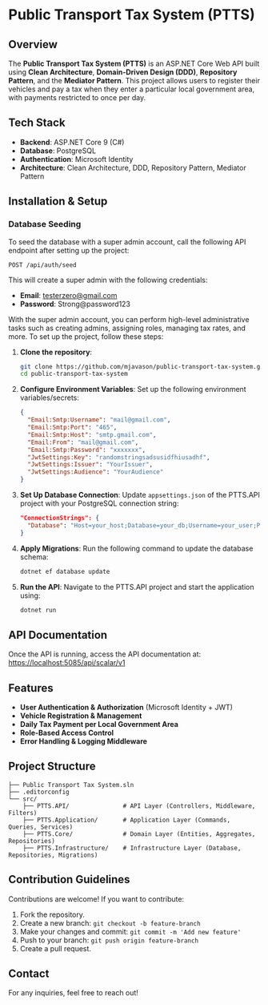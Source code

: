# Public Transport Tax System (PTTS)

## Overview

The **Public Transport Tax System (PTTS)** is an ASP.NET Core Web API built using **Clean Architecture**, **Domain-Driven Design (DDD)**, **Repository Pattern**, and the **Mediator Pattern**. This project allows users to register their vehicles and pay a tax when they enter a particular local government area, with payments restricted to once per day.

## Tech Stack

- **Backend**: ASP.NET Core 9 (C#)
- **Database**: PostgreSQL
- **Authentication**: Microsoft Identity
- **Architecture**: Clean Architecture, DDD, Repository Pattern, Mediator Pattern

## Installation & Setup

### Database Seeding

To seed the database with a super admin account, call the following API endpoint after setting up the project:

```
POST /api/auth/seed
```

This will create a super admin with the following credentials:

- **Email**: testerzero@gmail.com
- **Password**: Strong@password123

With the super admin account, you can perform high-level administrative tasks such as creating admins, assigning roles, managing tax rates, and more.
To set up the project, follow these steps:

1. **Clone the repository**:

   ```sh
   git clone https://github.com/mjavason/public-transport-tax-system.git
   cd public-transport-tax-system
   ```

2. **Configure Environment Variables**:
   Set up the following environment variables/secrets:

   ```json
   {
     "Email:Smtp:Username": "mail@gmail.com",
     "Email:Smtp:Port": "465",
     "Email:Smtp:Host": "smtp.gmail.com",
     "Email:From": "mail@gmail.com",
     "Email:Smtp:Password": "xxxxxxx",
     "JwtSettings:Key": "randomstringsadsusidfhiusadhf",
     "JwtSettings:Issuer": "YourIssuer",
     "JwtSettings:Audience": "YourAudience"
   }
   ```

3. **Set Up Database Connection**:
   Update `appsettings.json` of the PTTS.API project with your PostgreSQL connection string:

   ```json
   "ConnectionStrings": {
     "Database": "Host=your_host;Database=your_db;Username=your_user;Password=your_password"
   }
   ```

4. **Apply Migrations**:
   Run the following command to update the database schema:

   ```sh
   dotnet ef database update
   ```

5. **Run the API**:
   Navigate to the PTTS.API project and start the application using:
   ```sh
   dotnet run
   ```

## API Documentation

Once the API is running, access the API documentation at:
[https://localhost:5085/api/scalar/v1](https://localhost:5020/api/scalar/v1)

## Features

- **User Authentication & Authorization** (Microsoft Identity + JWT)
- **Vehicle Registration & Management**
- **Daily Tax Payment per Local Government Area**
- **Role-Based Access Control**
- **Error Handling & Logging Middleware**

## Project Structure

```
├── Public Transport Tax System.sln
├── .editorconfig
└── src/
    ├── PTTS.API/               # API Layer (Controllers, Middleware, Filters)
    ├── PTTS.Application/       # Application Layer (Commands, Queries, Services)
    ├── PTTS.Core/              # Domain Layer (Entities, Aggregates, Repositories)
    ├── PTTS.Infrastructure/    # Infrastructure Layer (Database, Repositories, Migrations)
```

## Contribution Guidelines

Contributions are welcome! If you want to contribute:

1. Fork the repository.
2. Create a new branch: `git checkout -b feature-branch`
3. Make your changes and commit: `git commit -m 'Add new feature'`
4. Push to your branch: `git push origin feature-branch`
5. Create a pull request.

## Contact

For any inquiries, feel free to reach out!
